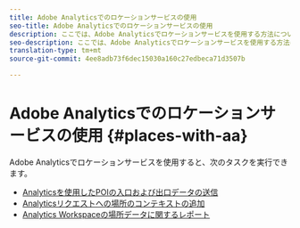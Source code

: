 ```yaml
---
title: Adobe Analyticsでのロケーションサービスの使用
seo-title: Adobe Analyticsでのロケーションサービスの使用
description: ここでは、Adobe Analyticsでロケーションサービスを使用する方法について説明します。
seo-description: ここでは、Adobe Analyticsでロケーションサービスを使用する方法について説明します。
translation-type: tm+mt
source-git-commit: 4ee8adb73f6dec15030a160c27edbeca71d3507b

---
```



# Adobe Analyticsでのロケーションサービスの使用 {#places-with-aa}

Adobe Analyticsでロケーションサービスを使用すると、次のタスクを実行できます。

* [Analyticsを使用したPOIの入口および出口データの送信](/help/use-places-with-other-solutions/places-adobe-analytics/use-places-adobe-analytics.md)
* [Analyticsリクエストへの場所のコンテキストの追加](/help/use-places-with-other-solutions/places-adobe-analytics/run-reports-aa-places-data.md)
* [Analytics Workspaceの場所データに関するレポート](/help/use-places-with-other-solutions/places-adobe-analytics/run-reports-aa-places-data.md)